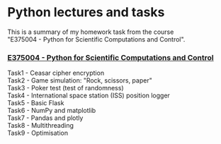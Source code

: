 # Python lectures and tasks

This is a summary of my homework task from the course  
"E375004 - Python for Scientific Computations and Control".  

### [E375004 - Python for Scientific Computations and Control](course-E375004.md)

Task1 - Ceasar cipher encryption  
Task2 - Game simulation: "Rock, scissors, paper"  
Task3 - Poker test (test of randomness)  
Task4 - International space station (ISS) position logger  
Task5 - Basic Flask  
Task6 - NumPy and matplotlib  
Task7 - Pandas and plotly  
Task8 - Multithreading  
Task9 - Optimisation  
